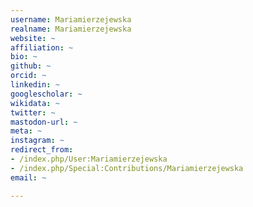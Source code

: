 ```yaml
---
username: Mariamierzejewska
realname: Mariamierzejewska
website: ~
affiliation: ~
bio: ~
github: ~
orcid: ~
linkedin: ~
googlescholar: ~
wikidata: ~
twitter: ~
mastodon-url: ~
meta: ~
instagram: ~
redirect_from:
- /index.php/User:Mariamierzejewska
- /index.php/Special:Contributions/Mariamierzejewska
email: ~

---
```

